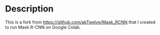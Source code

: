 # Description
This is a fork from https://github.com/akTwelve/Mask_RCNN that I created to run Mask R-CNN on Google Colab.

